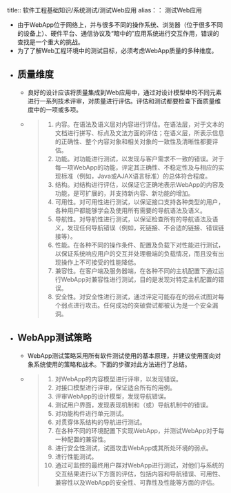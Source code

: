 title:: 软件工程基础知识/系统测试/测试Web应用
alias：： 测试Web应用

- 由于WebApp位于网络上，并与很多不同的操作系统、浏览器（位于很多不同的设备上）、硬件平台、通信协议及“暗中的”应用系统进行交互作用，错误的查找是一个重大的挑战。
- 为了了解Web工程环境中的测试目标，必须考虑WebApp质量的多种维度。
- ## 质量维度
	- 良好的设计应该将质量集成到Web应用中，通过对设计模型中的不同元素进行一系列技术评审，对质量进行评估。评估和测试都要检查下面质量维度中的一项或多项。
	- > 1. 内容。在语法及语义层对内容进行评估。在语法层，对于文本的文档进行拼写、标点及文法方面的评估；在语义层，所表示信息的正确性、整个内容对象和相关对象的一致性及清晰性都要评估。
	  > 2. 功能。对功能进行测试，以发现与客户需求不一致的错误。对于每一项WebApp的功能，评定其正确性、不稳定性及与相应的实现标准（例如，Java或AJAX语言标准）的总体符合程度。
	  > 3. 结构。对结构进行评估，以保证它正确地表示WebApp的内容及功能，是可扩展的，并支持新内容、新功能的增加。
	  > 4. 可用性。对可用性进行测试，以保证接口支持各种类型的用户，各种用户都能够学会及使用所有需要的导航语法及语义。
	  > 5. 导航性。对导航性进行测试，以保证检查所有的导航语法及语义，发现任何导航错误（例如，死链接、不合适的链接、错误链接等）。
	  > 6. 性能。在各种不同的操作条件、配置及负载下对性能进行测试，以保证系统响应用户的交互并处理极端的负载情况，而且没有出现操作上不可接受的性能降低。
	  > 7. 兼容性。在客户端及服务器端，在各种不同的主机配置下通过运行WebApp对兼容性进行测试，目的是发现对特定主机配置的错误。
	  > 8. 安全性。对安全性进行测试，通过评定可能存在的弱点试图对每个弱点进行攻击。任何成功的突破尝试都被认为是一个安全漏洞。
- ## WebApp测试策略
	- WebApp测试策略采用所有软件测试使用的基本原理，并建议使用面向对象系统使用的策略和战术。下面的步骤对此方法进行了总结。
	- > 1. 对WebApp的内容模型进行评审，以发现错误。
	  > 2. 对接口模型进行评审，保证适合所有的用例。
	  > 3. 评审WebApp的设计模型，发现导航错误。
	  > 4. 测试用户界面，发现表现机制和（或）导航机制中的错误。
	  > 5. 对功能构件进行单元测试。
	  > 6. 对贯穿体系结构的导航进行测试。
	  > 7. 在各种不同的环境配置下实现WebApp，并测试WebApp对于每一种配置的兼容性。
	  > 8. 进行安全性测试，试图攻击WebApp或其所处环境的弱点。
	  > 9. 进行性能测试。
	  > 10. 通过可监控的最终用户群对WebApp进行测试，对他们与系统的交互结果进行以下方面的评估，包括内容和导航错误、可用性、兼容性以及WebApp的安全性、可靠性及性能等方面的评估。